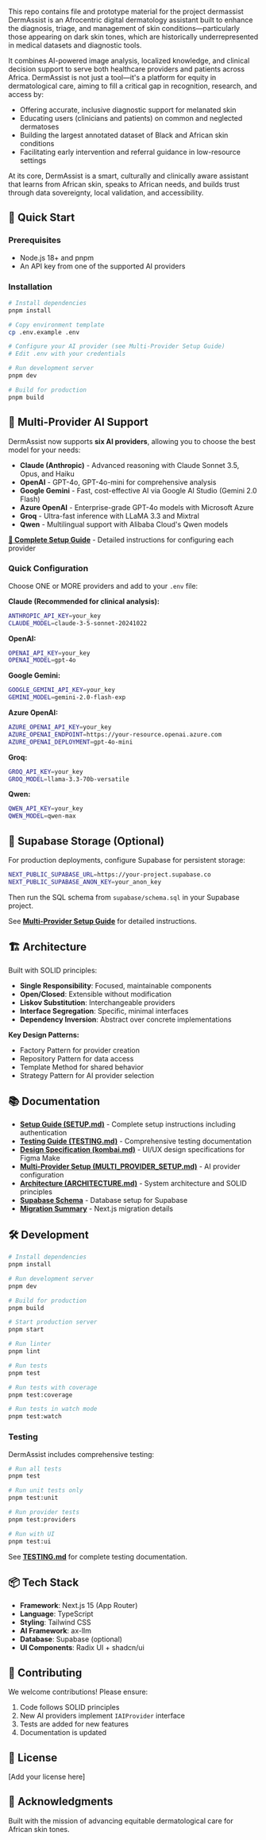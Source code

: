 This repo contains file and prototype material for the project dermassist
DermAssist is an Afrocentric digital dermatology assistant built to enhance the diagnosis, triage, and management of skin conditions—particularly those appearing on dark skin tones, which are historically underrepresented in medical datasets and diagnostic tools.

It combines AI-powered image analysis, localized knowledge, and clinical decision support to serve both healthcare providers and patients across Africa. DermAssist is not just a tool—it's a platform for equity in dermatological care, aiming to fill a critical gap in recognition, research, and access by:
- Offering accurate, inclusive diagnostic support for melanated skin
- Educating users (clinicians and patients) on common and neglected dermatoses
- Building the largest annotated dataset of Black and African skin conditions
- Facilitating early intervention and referral guidance in low-resource settings

At its core, DermAssist is a smart, culturally and clinically aware assistant that learns from African skin, speaks to African needs, and builds trust through data sovereignty, local validation, and accessibility.

## 🚀 Quick Start

### Prerequisites

- Node.js 18+ and pnpm
- An API key from one of the supported AI providers

### Installation

```bash
# Install dependencies
pnpm install

# Copy environment template
cp .env.example .env

# Configure your AI provider (see Multi-Provider Setup Guide)
# Edit .env with your credentials

# Run development server
pnpm dev

# Build for production
pnpm build
```

## 🤖 Multi-Provider AI Support

DermAssist now supports **six AI providers**, allowing you to choose the best model for your needs:

- **Claude (Anthropic)** - Advanced reasoning with Claude Sonnet 3.5, Opus, and Haiku
- **OpenAI** - GPT-4o, GPT-4o-mini for comprehensive analysis
- **Google Gemini** - Fast, cost-effective AI via Google AI Studio (Gemini 2.0 Flash)
- **Azure OpenAI** - Enterprise-grade GPT-4o models with Microsoft Azure
- **Groq** - Ultra-fast inference with LLaMA 3.3 and Mixtral
- **Qwen** - Multilingual support with Alibaba Cloud's Qwen models

**[📖 Complete Setup Guide](./MULTI_PROVIDER_SETUP.md)** - Detailed instructions for configuring each provider

### Quick Configuration

Choose ONE or MORE providers and add to your `.env` file:

**Claude (Recommended for clinical analysis):**
```bash
ANTHROPIC_API_KEY=your_key
CLAUDE_MODEL=claude-3-5-sonnet-20241022
```

**OpenAI:**
```bash
OPENAI_API_KEY=your_key
OPENAI_MODEL=gpt-4o
```

**Google Gemini:**
```bash
GOOGLE_GEMINI_API_KEY=your_key
GEMINI_MODEL=gemini-2.0-flash-exp
```

**Azure OpenAI:**
```bash
AZURE_OPENAI_API_KEY=your_key
AZURE_OPENAI_ENDPOINT=https://your-resource.openai.azure.com
AZURE_OPENAI_DEPLOYMENT=gpt-4o-mini
```

**Groq:**
```bash
GROQ_API_KEY=your_key
GROQ_MODEL=llama-3.3-70b-versatile
```

**Qwen:**
```bash
QWEN_API_KEY=your_key
QWEN_MODEL=qwen-max
```

## 💾 Supabase Storage (Optional)

For production deployments, configure Supabase for persistent storage:

```bash
NEXT_PUBLIC_SUPABASE_URL=https://your-project.supabase.co
NEXT_PUBLIC_SUPABASE_ANON_KEY=your_anon_key
```

Then run the SQL schema from `supabase/schema.sql` in your Supabase project.

See **[Multi-Provider Setup Guide](./MULTI_PROVIDER_SETUP.md#supabase-storage-optional)** for detailed instructions.

## 🏗️ Architecture

Built with SOLID principles:

- **Single Responsibility**: Focused, maintainable components
- **Open/Closed**: Extensible without modification
- **Liskov Substitution**: Interchangeable providers
- **Interface Segregation**: Specific, minimal interfaces
- **Dependency Inversion**: Abstract over concrete implementations

**Key Design Patterns:**
- Factory Pattern for provider creation
- Repository Pattern for data access
- Template Method for shared behavior
- Strategy Pattern for AI provider selection

## 📚 Documentation

- **[Setup Guide (SETUP.md)](./SETUP.md)** - Complete setup instructions including authentication
- **[Testing Guide (TESTING.md)](./TESTING.md)** - Comprehensive testing documentation
- **[Design Specification (kombai.md)](./kombai.md)** - UI/UX design specifications for Figma Make
- **[Multi-Provider Setup (MULTI_PROVIDER_SETUP.md)](./MULTI_PROVIDER_SETUP.md)** - AI provider configuration
- **[Architecture (ARCHITECTURE.md)](./ARCHITECTURE.md)** - System architecture and SOLID principles
- **[Supabase Schema](./supabase/schema.sql)** - Database setup for Supabase
- **[Migration Summary](./MIGRATION_SUMMARY.md)** - Next.js migration details

## 🛠️ Development

```bash
# Install dependencies
pnpm install

# Run development server
pnpm dev

# Build for production
pnpm build

# Start production server
pnpm start

# Run linter
pnpm lint

# Run tests
pnpm test

# Run tests with coverage
pnpm test:coverage

# Run tests in watch mode
pnpm test:watch
```

### Testing

DermAssist includes comprehensive testing:

```bash
# Run all tests
pnpm test

# Run unit tests only
pnpm test:unit

# Run provider tests
pnpm test:providers

# Run with UI
pnpm test:ui
```

See **[TESTING.md](./TESTING.md)** for complete testing documentation.

## 📦 Tech Stack

- **Framework**: Next.js 15 (App Router)
- **Language**: TypeScript
- **Styling**: Tailwind CSS
- **AI Framework**: ax-llm
- **Database**: Supabase (optional)
- **UI Components**: Radix UI + shadcn/ui

## 🤝 Contributing

We welcome contributions! Please ensure:

1. Code follows SOLID principles
2. New AI providers implement `IAIProvider` interface
3. Tests are added for new features
4. Documentation is updated

## 📄 License

[Add your license here]

## 🙏 Acknowledgments

Built with the mission of advancing equitable dermatological care for African skin tones.
